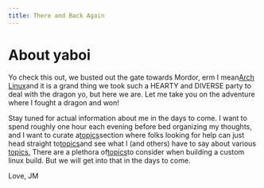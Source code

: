 ```yaml
---
title: There and Back Again
---
```


# About yaboi

Yo check this out, we busted out the gate towards Mordor, erm I mean[Arch Linux](https://archlinux.org)and it is a grand thing we took such a HEARTY and DIVERSE party to deal with the dragon yo, but here we are. Let me take you on the adventure where I fought a dragon and won!

Stay tuned for actual information about me in the days to come. I want to spend roughly one hour each evening before bed organizing my thoughts, and I want to curate a[topics](/topics.html)section where folks looking for help can just head straight to[topics](/topics.html)and see what I (and others) have to say about various [topics.](topics.html) There are a plethora of[topics](/topics.html)to consider when building a custom linux build. But we will get into that in the days to come.

Love, JM
